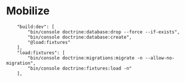 # Mobilize 


        "build:dev": [
            "bin/console doctrine:database:drop --force --if-exists",
            "bin/console doctrine:database:create",
            "@load:fixtures"
        ],
        "load:fixtures": [
            "bin/console doctrine:migrations:migrate -n --allow-no-migration",
            "bin/console doctrine:fixtures:load -n"
        ],